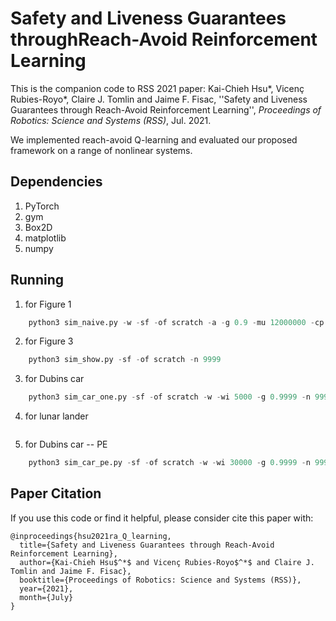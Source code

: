 # Safety and Liveness Guarantees throughReach-Avoid Reinforcement Learning
This is the companion code to RSS 2021 paper:
Kai-Chieh Hsu\*, Vicenç Rubies-Royo\*, Claire J. Tomlin and Jaime F. Fisac, 
''Safety and Liveness Guarantees through Reach-Avoid Reinforcement Learning'',
*Proceedings of Robotics: Science and Systems (RSS)*, Jul. 2021.

We implemented reach-avoid Q-learning and evaluated our proposed framework on a 
range of nonlinear systems.

## Dependencies
1. PyTorch
2. gym
3. Box2D
4. matplotlib
5. numpy

## Running
1. for Figure 1
```python
    python3 sim_naive.py -w -sf -of scratch -a -g 0.9 -mu 12000000 -cp 600000 -ut 20
```
2. for Figure 3
```python
    python3 sim_show.py -sf -of scratch -n 9999
```
3. for Dubins car
```python
    python3 sim_car_one.py -sf -of scratch -w -wi 5000 -g 0.9999 -n 9999
```
4. for lunar lander
```python
```
5. for Dubins car -- PE
```python
    python3 sim_car_pe.py -sf -of scratch -w -wi 30000 -g 0.9999 -n 9999
```

## Paper Citation
If you use this code or find it helpful, please consider cite this paper with:
```
@inproceedings{hsu2021ra_Q_learning,
  title={Safety and Liveness Guarantees through Reach-Avoid Reinforcement Learning},
  author={Kai-Chieh Hsu$^*$ and Vicenç Rubies-Royo$^*$ and Claire J. Tomlin and Jaime F. Fisac},
  booktitle={Proceedings of Robotics: Science and Systems (RSS)},
  year={2021},
  month={July}
}
```
